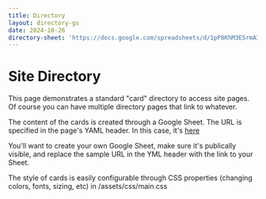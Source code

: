 ```yaml
---
title: Directory
layout: directory-gs
date: 2024-10-26
directory-sheet: 'https://docs.google.com/spreadsheets/d/1pP8KhM3E5rmA3ce2Q3oKNFmqJHnEuLT15Nkp_NI61u8/edit?usp=sharing#gid=0'
---
```


# Site Directory
This page demonstrates a standard "card" directory to access site pages. Of course you can have multiple directory pages that link to whatever. 


The content of the cards is created through a Google Sheet. The URL is specified in the page's YAML header. In this case, it's 
[here](https://docs.google.com/spreadsheets/d/1pP8KhM3E5rmA3ce2Q3oKNFmqJHnEuLT15Nkp_NI61u8/edit?usp=sharing#gid=0)

You'll want to create your own Google Sheet, make sure it's publically visible, and replace the sample URL in the YML header with the link to your Sheet.

The style of cards is easily configurable through CSS properties (changing colors, fonts, sizing, etc) in /assets/css/main.css


